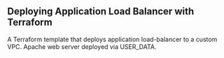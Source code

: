 ## Deploying Application Load Balancer with Terraform

A Terraform template that deploys application load-balancer to a custom VPC. Apache web server deployed via USER_DATA.

